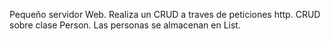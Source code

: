 Pequeño servidor Web.
Realiza un CRUD a traves de peticiones http.
CRUD sobre clase Person.
Las personas se almacenan en List.
